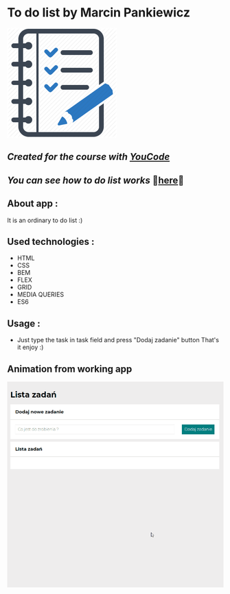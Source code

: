 # To do list by Marcin Pankiewicz


![howToUse](images/logo.png)
## _Created for the course with [YouCode](https://youcode.pl)_
## _You can see how to do list works_  👀[here](https://marcin-pankiewicz.github.io/task-list/)👀

## About app :
It is an ordinary to do list :) 
## Used technologies :
- HTML
- CSS
- BEM
- FLEX
- GRID
- MEDIA QUERIES
- ES6

## Usage :
- Just type the task in task field and press "Dodaj zadanie" button
That's it enjoy :)  

## Animation from working app

 ![howToUse](images/howToUse.gif)
 